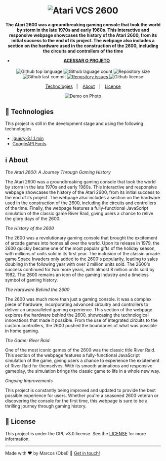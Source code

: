 <h1 align="center">
<img alt="Atari VCS 2600" src="https://raw.githubusercontent.com/aragonxpd154/landing-page-atari-vcs-2600/main/src/imagens/logo-descricao.png"/>
<br>

<h4 align="center">

The Atari 2600 was a groundbreaking gaming console that took the world by storm in the late 1970s and early 1980s. This interactive and responsive webpage showcases the history of the Atari 2600, from its initial success to the end of its project. The webpage also includes a section on the hardware used in the construction of the 2600, including the circuits and controllers of the time

<style>
  .cabecalho nav li a {
  font-weight: bold; /* set font weight to bold */
  color: #ffffff; /* set text color to white */
  font-size: 25px; /* set font size to 25px */
  padding: 10px 20px; /* add padding to menu items */
  border-radius: 50px; /* add a border radius of 50px to menu items */
  transition: 0.2s; /* add a transition effect */
}
</style>
<nav>
        <ul class="menu">
          <li>
            <a href="./index.html">ACESSAR O PROJETO</a>
          </li>
        </ul>
      </nav>

</h4>

<p align="center">
<img alt="Github top language" src="https://img.shields.io/github/languages/top/aragonxpd154/landing-page-atari-vcs-2600">
<img alt="Github laguage count" src="https://img.shields.io/github/languages/count/aragonxpd154/landing-page-atari-vcs-2600">
<img alt="Repository size" src="https://img.shields.io/github/repo-size/aragonxpd154/landing-page-atari-vcs-2600">
<img alt="Github last commit" src="https://img.shields.io/github/last-commit/aragonxpd154/landing-page-atari-vcs-2600">
<a href="https://github.com/aragonxpd154/landing-page-atari-vcs-2600/issues">
<img alt="Repository issues" src="https://img.shields.io/github/issues/aragonxpd154/landing-page-atari-vcs-2600"> 
</a>
<img alt="Github license" src="https://img.shields.io/github/license/aragonxpd154/landing-page-atari-vcs-2600">
</a>
</p>

<p align="center">
<a href="#rocket-technologies">Technologies</a>&nbsp;&nbsp;&nbsp;|&nbsp;&nbsp;&nbsp;
<a href="#information_source">About</a>&nbsp;&nbsp;&nbsp;|&nbsp;&nbsp;&nbsp;
<a href="#memo-license">License</a>
</p>

<p align="center">
<img alt="Demo on Photo" src="https://raw.githubusercontent.com/aragonxpd154/landing-page-atari-vcs-2600/main/src/imagens/atari.png">
</p>

## :rocket: Technologies

This project is still in the development stage and using the following technologies

- [jquery-3.1.1.min](https://code.jquery.com/jquery-3.1.1.min.js)
- [GoogleAPI Fonts](https://fonts.googleapis.com/css2?family=Poppins:wght@100;300;500&display=swap)

## :information_source: About

_The Atari 2600: A Journey Through Gaming History_

The Atari 2600 was a groundbreaking gaming console that took the world by storm in the late 1970s and early 1980s. This interactive and responsive webpage showcases the history of the Atari 2600, from its initial success to the end of its project. The webpage also includes a section on the hardware used in the construction of the 2600, including the circuits and controllers of the time. Finally, the webpage features a fully-functional JavaScript simulation of the classic game River Raid, giving users a chance to relive the glory days of the 2600.

_The History of the 2600_

The 2600 was a revolutionary gaming console that brought the excitement of arcade games into homes all over the world. Upon its release in 1979, the 2600 quickly became one of the most popular gifts of the holiday season, with millions of units sold in its first year. The inclusion of the classic arcade game Space Invaders only added to the 2600's popularity, leading to sales doubling in the following year with over 2 million units sold. The 2600's success continued for two more years, with almost 8 million units sold by 1982. The 2600 remains an icon of the gaming industry and a timeless symbol of gaming history.

_The Hardware Behind the 2600_

The 2600 was much more than just a gaming console. It was a complex piece of hardware, incorporating advanced circuitry and controllers to deliver an unparalleled gaming experience. This section of the webpage explores the hardware behind the 2600, showcasing the technological innovations that made it possible. From the use of integrated circuits to the custom controllers, the 2600 pushed the boundaries of what was possible in home gaming.

_The Game: River Raid_

One of the most iconic games of the 2600 was the classic title River Raid. This section of the webpage features a fully-functional JavaScript simulation of the game, giving users a chance to experience the excitement of River Raid for themselves. With its smooth animations and responsive gameplay, the simulation brings the classic game to life in a whole new way.

_Ongoing Improvements_

This project is constantly being improved and updated to provide the best possible experience for users. Whether you're a seasoned 2600 veteran or discovering the console for the first time, this webpage is sure to be a thrilling journey through gaming history.

## :memo: License

This project is under the GPL v3.0 license. See the [LICENSE](https://github.com/aragonxpd154/landing-page-atari-vcs-2600/blob/main/LICENSE) for more information.

---

Made with ♥ by Marcos (Obel) :wave: [Get in touch!](https://www.linkedin.com/in/marcosobel)
